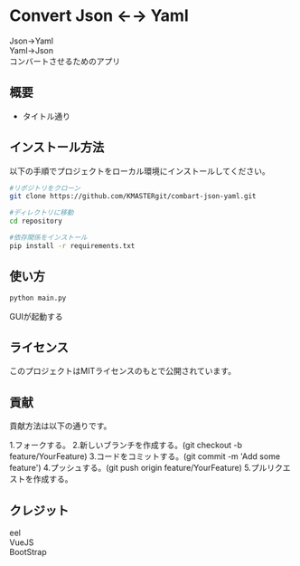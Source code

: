 # Convert Json ←→ Yaml

Json→Yaml  
Yaml→Json  
コンバートさせるためのアプリ

## 概要

- タイトル通り

## インストール方法

以下の手順でプロジェクトをローカル環境にインストールしてください。

```bash
#リポジトリをクローン
git clone https://github.com/KMASTERgit/combart-json-yaml.git

#ディレクトリに移動
cd repository

#依存関係をインストール
pip install -r requirements.txt
```

## 使い方
```bash
python main.py
```
GUIが起動する

## ライセンス

このプロジェクトはMITライセンスのもとで公開されています。

## 貢献

貢献方法は以下の通りです。

1.フォークする。
2.新しいブランチを作成する。(git checkout -b feature/YourFeature)
3.コードをコミットする。(git commit -m 'Add some feature')
4.プッシュする。(git push origin feature/YourFeature)
5.プルリクエストを作成する。

## クレジット
eel  
VueJS  
BootStrap

